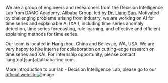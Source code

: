We are a group of engineers and researchers from the Decision Intelligence Lab from DAMO Academy, Alibaba Group, led by [Dr. Liang Sun](https://scholar.google.com/citations?user=D_cOMBgAAAAJ&hl=en&oi=ao).  Motivated by challenging problems arising from industry, we are working on AI for time series and explainable AI (XAI), including time series anomaly detection, time series forecasting, rule learning, and effective and efficient explaining methods for time series. 

Our team is located in Hangzhou, China and Bellevue, WA, USA. We are very happy to hire interns for collaboration on cutting-edge research on time series and XAI. For internship opportunity, please contact liang[dot]sun[at]alibaba-inc.com. 

More introduction to our lab - Decision Intelligence Lab, please go to our [official website](https://damo.alibaba.com/labs/decision-intelligence)![image](https://user-images.githubusercontent.com/8635819/198816862-4b08e5a0-6f51-4a39-9bfa-12ce700229ff.png)
